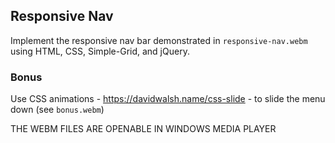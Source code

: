 ## Responsive Nav

Implement the responsive nav bar demonstrated in `responsive-nav.webm` using HTML, CSS, Simple-Grid, and jQuery.

### Bonus

Use CSS animations - https://davidwalsh.name/css-slide - to slide the menu down (see `bonus.webm`)

THE WEBM FILES ARE OPENABLE IN WINDOWS MEDIA PLAYER